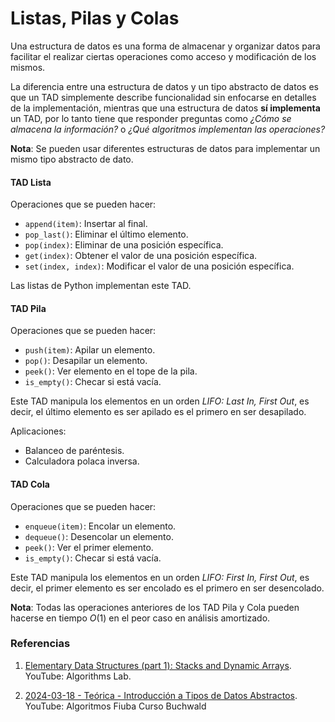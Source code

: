# Listas, Pilas y Colas

Una estructura de datos es una forma de almacenar y organizar datos para facilitar el realizar ciertas operaciones como acceso y modificación de los mismos.

La diferencia entre una estructura de datos y un tipo abstracto de datos es que un TAD simplemente describe funcionalidad sin enfocarse en detalles de la implementación, mientras que una estructura de datos **sí implementa** un TAD, por lo tanto tiene que responder preguntas como *¿Cómo se almacena la información?* o *¿Qué algoritmos implementan las operaciones?*

**Nota**: Se pueden usar diferentes estructuras de datos para implementar un mismo tipo abstracto de dato.


#### TAD Lista

Operaciones que se pueden hacer:

- `append(item)`: Insertar al final.
- `pop_last()`: Eliminar el último elemento.
- `pop(index)`: Eliminar de una posición específica.
- `get(index)`: Obtener el valor de una posición específica.
- `set(index, index)`: Modificar el valor de una posición específica.

Las listas de Python implementan este TAD.


#### TAD Pila

Operaciones que se pueden hacer:

- `push(item)`: Apilar un elemento.
- `pop()`: Desapilar un elemento.
- `peek()`: Ver elemento en el tope de la pila.
- `is_empty()`: Checar si está vacía.

Este TAD manipula los elementos en un orden *LIFO: Last In, First Out*, es decir, el último elemento es ser apilado es el primero en ser desapilado.

Aplicaciones:

- Balanceo de paréntesis.
- Calculadora polaca inversa.

#### TAD Cola

Operaciones que se pueden hacer:

- `enqueue(item)`: Encolar un elemento.
- `dequeue()`: Desencolar un elemento.
- `peek()`: Ver el primer elemento.
- `is_empty()`: Checar si está vacía.

Este TAD manipula los elementos en un orden *LIFO: First In, First Out*, es decir, el primer elemento es ser encolado es el primero en ser desencolado.

**Nota**: Todas las operaciones anteriores de los TAD Pila y Cola pueden hacerse en tiempo $O(1)$ en el peor caso en análisis amortizado.




### Referencias

1. [Elementary Data Structures (part 1): Stacks and Dynamic Arrays](https://youtu.be/ZlZoe37yWEc?si=Pk-REU0ctg3bVXJ5). YouTube: Algorithms Lab.

2. [2024-03-18 - Teórica - Introducción a Tipos de Datos Abstractos](https://youtu.be/cdpj6h8pSQk?si=wsKKrh1MzvkOHluA). YouTube: Algoritmos Fiuba Curso Buchwald